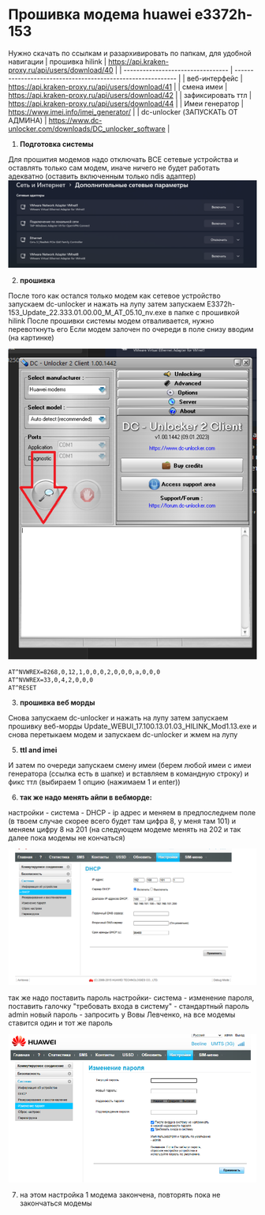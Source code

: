 

# **Прошивка модема huawei e3372h-153**

Нужно скачать по ссылкам и разархивировать по папкам, для удобной навигации
| прошивка hilink                   | https://api.kraken-proxy.ru/api/users/download/40 |
| --------------------------------- | ----------------------------------------------------------- |
| веб-интерфейс                     | https://api.kraken-proxy.ru/api/users/download/41 |
| смена имеи                        | https://api.kraken-proxy.ru/api/users/download/42 |
| зафиксировать ттл                 | https://api.kraken-proxy.ru/api/users/download/44 |
| Имеи генератор                    | https://www.imei.info/imei_generator/                        |
| dc-unlocker (ЗАПУСКАТЬ ОТ АДМИНА) | https://www.dc-unlocker.com/downloads/DC_unlocker_software   |

1. **Подготовка системы**
   
 Для прошития модемов надо отключать ВСЕ сетевые устройства и оставлять только сам модем, иначе ничего не будет работать адекватно (оставить включенным только ndis адаптер)
![Image alt](https://github.com/Deenoz/Hilink/blob/main/Pasted%20image%2020250410101152.png)

2. **прошивка**
   
 После того как остался только модем как сетевое устройство запускаем dc-unlocker и нажать на лупу
затем запускаем E3372h-153_Update_22.333.01.00.00_M_AT_05.10_nv.exe в папке с прошивкой hilink
После прошивки системы модем отваливается, нужно перевоткнуть его
Если модем залочен по очереди в поле снизу вводим (на картинке)

![Image alt](https://github.com/Deenoz/Hilink/blob/main/%D0%91%D0%B5%D0%B7%20%D0%B8%D0%BC%D0%B5%D0%BD%D0%B8.png)

```
AT^NVWREX=8268,0,12,1,0,0,0,2,0,0,0,a,0,0,0
AT^NVWREX=33,0,4,2,0,0,0
AT^RESET
```
3. **прошивка веб морды**
   
Снова запускаем dc-unlocker и нажать на лупу затем запускаем прошивку веб-морды Update_WEBUI_17.100.13.01.03_HILINK_Mod1.13.exe и снова перетыкаем модем и запускаем dc-unlocker и жмем на лупу

5. **ttl and imei**
 
И затем по очереди запускаем смену имеи (берем любой имеи с имеи генератора (ссылка есть в шапке) и вставляем в командную строку) и фикс ттл (выбираем 1 опцию (нажимаем 1 и enter))

6. **так же надо менять айпи в вебморде:**
   
настройки - система - DHCP - ip адрес и меняем в предпоследнем поле (в твоем случае скорее всего будет там цифра 8, у меня там 101) и меняем цифру 8 на 201 (на следующем модеме менять на 202 и так далее пока модемы не кончаться)

![Image alt](https://github.com/Deenoz/Hilink/blob/main/%D0%A1%D0%BD%D0%B8%D0%BC%D0%BE%D0%BA%20%D1%8D%D0%BA%D1%80%D0%B0%D0%BD%D0%B0%202025-06-10%20160749.png)

так же надо поставить пароль
настройки- система - изменение пароля, поставить галочку "требовать входа в систему" - стандартный пароль admin
новый пароль - запросить у Вовы Левченко, на все модемы ставится один и тот же пароль

![Image alt](https://github.com/Deenoz/Hilink/blob/main/Pasted%20image%2020250610162816.png)

7. на этом настройка 1 модема закончена, повторять пока не закончаться модемы
